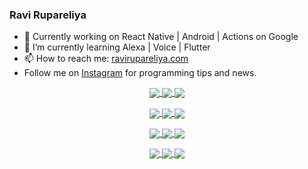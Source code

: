 ### Ravi Rupareliya

- 🔭 Currently working on React Native | Android | Actions on Google
- 🌱 I’m currently learning Alexa | Voice | Flutter
- 📫 How to reach me: [ravirupareliya.com](https://ravirupareliya.com)
- Follow me on [Instagram](https://www.instagram.com/ravi.rupareliya/) for programming tips and news.

<a href="https://www.instagram.com/ravi.rupareliya/" target="_blank">
<!-- insta-feed:START-->
<p align="center">
<img align="center" src=https://scontent-ort2-1.cdninstagram.com/v/t51.2885-15/e35/s150x150/122425343_1572645589603046_1626634953961554534_n.jpg?tp=1&_nc_ht=scontent-ort2-1.cdninstagram.com&_nc_cat=102&_nc_ohc=OnWzdXD4qQUAX8TY9PR&edm=ABfd0MgBAAAA&ccb=7-4&oh=8692efd9eb0fcca717234061684e996b&oe=60AF5381&_nc_sid=7bff83 />
<img align="center" src=https://scontent-ort2-1.cdninstagram.com/v/t51.2885-15/e35/s150x150/119738360_171946631175661_8308691936849414239_n.jpg?tp=1&_nc_ht=scontent-ort2-1.cdninstagram.com&_nc_cat=101&_nc_ohc=arAfT2IPUnEAX9VC-AY&edm=ABfd0MgBAAAA&ccb=7-4&oh=290101c10818e76d4cb8f9ccb67ad391&oe=60B049DD&_nc_sid=7bff83 />
<img align="center" src=https://scontent-ort2-1.cdninstagram.com/v/t51.2885-15/e35/s150x150/119471335_3325605627530848_5783608158621298966_n.jpg?tp=1&_nc_ht=scontent-ort2-1.cdninstagram.com&_nc_cat=104&_nc_ohc=IK6XBPh8VOMAX8QcRcm&edm=ABfd0MgBAAAA&ccb=7-4&oh=b1f8ffa67a5db228ed42f5601924c39d&oe=60B0C681&_nc_sid=7bff83 />
</p>
<p align="center">
<img align="center" src=https://scontent-ort2-1.cdninstagram.com/v/t51.2885-15/e35/s150x150/118735524_155532192843864_2438830621806811548_n.jpg?tp=1&_nc_ht=scontent-ort2-1.cdninstagram.com&_nc_cat=100&_nc_ohc=FE1Z_epznA4AX8YC_oU&edm=ABfd0MgBAAAA&ccb=7-4&oh=30b5511cca1b6a0a1d24f0bcc1cad5db&oe=60B08D2E&_nc_sid=7bff83 />
<img align="center" src=https://scontent-ort2-1.cdninstagram.com/v/t51.2885-15/e35/s150x150/118358282_793232521422249_4194198869826492121_n.jpg?tp=1&_nc_ht=scontent-ort2-1.cdninstagram.com&_nc_cat=109&_nc_ohc=VvR01OemZ0oAX-17IVO&edm=ABfd0MgBAAAA&ccb=7-4&oh=169cbf2007e26364ffe9ac32fa6f43e4&oe=60AF5DFC&_nc_sid=7bff83 />
<img align="center" src=https://scontent-ort2-1.cdninstagram.com/v/t51.2885-15/e35/s150x150/118083536_653646245259286_4437462516989252087_n.jpg?tp=1&_nc_ht=scontent-ort2-1.cdninstagram.com&_nc_cat=110&_nc_ohc=2TpIZdPn0UoAX8IoLoj&edm=ABfd0MgBAAAA&ccb=7-4&oh=ac9270d124931445b93dac6cf8270596&oe=60AFCD9C&_nc_sid=7bff83 />
</p>
<p align="center">
<img align="center" src=https://scontent-ort2-1.cdninstagram.com/v/t51.2885-15/e35/s150x150/118175330_604822603490734_6882222491011634628_n.jpg?tp=1&_nc_ht=scontent-ort2-1.cdninstagram.com&_nc_cat=110&_nc_ohc=jiOF1FfbgbQAX-py2xa&edm=ABfd0MgBAAAA&ccb=7-4&oh=2f940fa1dca2c7c5ffaf578d8d7dccda&oe=60AFFCF7&_nc_sid=7bff83 />
<img align="center" src=https://scontent-ort2-1.cdninstagram.com/v/t51.2885-15/e35/s150x150/117801930_118850686597100_8281062695853943386_n.jpg?tp=1&_nc_ht=scontent-ort2-1.cdninstagram.com&_nc_cat=108&_nc_ohc=kLMjySsxCTAAX__Ws1W&edm=ABfd0MgBAAAA&ccb=7-4&oh=21efbdde97cd064ee2d6891be336812e&oe=60B06EC0&_nc_sid=7bff83 />
<img align="center" src=https://scontent-ort2-1.cdninstagram.com/v/t51.2885-15/e35/s150x150/117867292_2771207523148452_3241414180657952736_n.jpg?tp=1&_nc_ht=scontent-ort2-1.cdninstagram.com&_nc_cat=100&_nc_ohc=KsVsbivj_foAX8WQK4j&edm=ABfd0MgBAAAA&ccb=7-4&oh=b1f8343a8aa79eacb88796688fc6c17b&oe=60B00721&_nc_sid=7bff83 />
</p>
<p align="center">
<img align="center" src=https://scontent-ort2-1.cdninstagram.com/v/t51.2885-15/e35/s150x150/117931678_793632161399712_7562658963115355616_n.jpg?tp=1&_nc_ht=scontent-ort2-1.cdninstagram.com&_nc_cat=100&_nc_ohc=_a70-2N2zY4AX9GuoX2&edm=ABfd0MgBAAAA&ccb=7-4&oh=4b87c382786126dbab7109eab0d2de7d&oe=60B00C77&_nc_sid=7bff83 />
<img align="center" src=https://scontent-ort2-1.cdninstagram.com/v/t51.2885-15/e35/s150x150/117747115_220949032661980_1081920512424702093_n.jpg?tp=1&_nc_ht=scontent-ort2-1.cdninstagram.com&_nc_cat=104&_nc_ohc=zYHONQI3UXIAX-pz7te&edm=ABfd0MgBAAAA&ccb=7-4&oh=666da5d807397fdc8b650a8392b7f36c&oe=60AF7E96&_nc_sid=7bff83 />
<img align="center" src=https://scontent-ort2-1.cdninstagram.com/v/t51.2885-15/e35/s150x150/117564950_167171931547080_7523565149947571776_n.jpg?tp=1&_nc_ht=scontent-ort2-1.cdninstagram.com&_nc_cat=100&_nc_ohc=jNTHma7UQ98AX8Likmk&edm=ABfd0MgBAAAA&ccb=7-4&oh=c99a86f1a6f6e2a11d982729aff39e34&oe=60B0A91D&_nc_sid=7bff83 />
</p>

<!-- insta-feed:END-->
</a>
